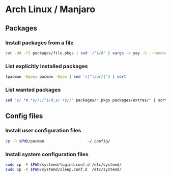 # Arch Linux / Manjaro

## Packages

### Install packages from a file

```sh
cut -d# -f1 packages/file.pkgs | sed '/^$/d' | xargs -o yay -S --needed
```

### List explicitly installed packages

```sh
(pacman -Qqen; pacman -Qqem | sed 's|^|aur/|') | sort
```

### List wanted packages

```sh
sed 's/ *#.*$//;/^$/d;s/ +$//' packages/*.pkgs packages/extras/* | sort
```

## Config files

### Install user configuration files

```sh
cp -R $PWD/pacman                   ~/.config/
```

### Install system configuration files

```sh
sudo cp -R $PWD/systemd/logind.conf.d /etc/systemd/
sudo cp -R $PWD/systemd/sleep.conf.d  /etc/systemd/
```
